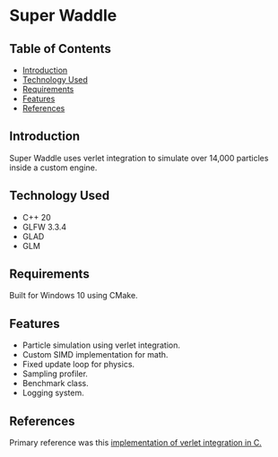# Super Waddle

## Table of Contents
* [Introduction](#introduction)
* [Technology Used](#technology-used)
* [Requirements](#requirements)
* [Features](#features)
* [References](#references)

## Introduction

Super Waddle uses verlet integration to simulate over 14,000 particles inside a custom engine.

## Technology Used
* C++ 20
* GLFW 3.3.4
* GLAD
* GLM

## Requirements
Built for Windows 10 using CMake.

## Features
* Particle simulation using verlet integration.
* Custom SIMD implementation for math.
* Fixed update loop for physics.
* Sampling profiler.
* Benchmark class.
* Logging system.

## References
Primary reference was this [implementation of verlet integration in C.](https://github.com/marichardson137/VerletIntegration/tree/main)
